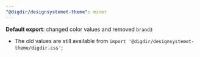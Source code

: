 ```yaml
---
"@digdir/designsystemet-theme": minor
---
```


**Default export**: changed color values and removed `brand3`
- The old values are still available from `import '@digdir/designsystemet-theme/digdir.css'`;
